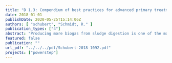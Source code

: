 ```yaml
---
title: "D 1.3: Compendium of best practices for advanced primary treatment"
date: 2018-01-01
publishDate: 2020-05-25T15:14:06Z
authors: [ "schubert", "Schmidt, R." ]
publication_types: ["4"]
abstract: "Producing more biogas from sludge digestion is one of the main factors to reach energy-neutral or energy-positive WWTP operation. In the project POWERSTEP a primary goal is to remove as much energy rich primary sludge as possible from the system prior to the biological treatment without having negative effects on downstream processes and effluent quality in terms of nitrogen removal. Within the project Work Package 1 addresses enhanced carbon extraction in primary treatment with different filtration technologies (drum and disc filters from Veolia Technologie AB - Hydrotech) tested in Case Study 1 (Westewitz, Germany) and 2 (Sjölunda, Sweden). To give scientific proof of the results and benchmark the performance against other competing technologies, process performance data has to be compared with other technologies used for primary treatment. In this report the results of literature research and comparison with data of case studies of full scale enhanced primary treatment units are shown and compared to each other. Specific indicators for the comparison are defined followed by identification of available alternative technologies for primary treatment at municipal wastewater treatment plants (WWTPs). These technologies are described by functionality, efficiency and operational data. Finally an overview of the results is presented in form of a fact sheet for primary treatment processes."
featured: false
publication: ""
url_pdf: "../../../pdf/Schubert-2018-1092.pdf"
projects: ["powerstep"]
---
```


